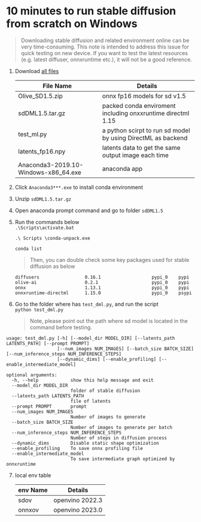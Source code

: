 # 10 minutes to run stable diffusion from scratch on Windows

> Downloading stable diffusion and related environment online can be very time-consuming. This note is intended to address this issue for quick testing on new device. If you want to test the latest resources (e.g. latest diffuser, onnxruntime etc.), it will not be a good reference.

1.	Download [all files](https://intel-my.sharepoint.com/:f:/r/personal/yaru_du_intel_com/Documents/Documents/report/2023Q2/AIGC-SD?csf=1&web=1&e=iWrkZS)

    | File Name    | Details | 
    |---------|-----|
    | Olive_SD1.5.zip   | onnx fp16 models for sd v1.5  | 
    | sdDML1.5.tar.gz     | packed conda enviroment including onxxruntime directml 1.15  | 
    | test_ml.py | a python scirpt to run sd model by using DirectML as backend  | 
    | latents_fp16.npy | latents data to get the same output image each time|
    | Anaconda3-2019.10-Windows-x86_64.exe | anaconda app  | 

2.	Click `Anaconda3***.exe` to install conda environment
3.	Unzip `sdDML1.5.tar.gz`
4.	Open anaconda prompt command and go to folder `sdDML1.5`
5.	Run the commands below  
    `.\Scripts\activate.bat`  <!-- activate the enviroment -->   

    `.\ Scripts \conda-unpack.exe` <!-- unpack the environment, only need to run at the very first time -->   
    >  

  	`conda list`  <!-- check the environment -->
    > Then, you can double check some key packages used for stable diffusion as below
    ```
    diffusers                 0.16.1                   pypi_0    pypi
    olive-ai                  0.2.1                    pypi_0    pypi
    onnx                      1.13.1                   pypi_0    pypi
    onnxruntime-directml      1.15.0                   pypi_0    psypi
    ```
    
6.	Go to the folder where has `test_dml.py`, and run the script  
`python test_dml.py`
    > Note, please point out the path where sd model is located in the command before testing.
```
usage: test_dml.py [-h] [--model_dir MODEL_DIR] [--latents_path LATENTS_PATH] [--prompt PROMPT]
                   [--num_images NUM_IMAGES] [--batch_size BATCH_SIZE] [--num_inference_steps NUM_INFERENCE_STEPS]
                   [--dynamic_dims] [--enable_profiling] [--enable_intermediate_model]

optional arguments:
  -h, --help            show this help message and exit
  --model_dir MODEL_DIR
                        folder of stable diffusion
  --latents_path LATENTS_PATH
                        file of latents
  --prompt PROMPT       prompt
  --num_images NUM_IMAGES
                        Number of images to generate
  --batch_size BATCH_SIZE
                        Number of images to generate per batch
  --num_inference_steps NUM_INFERENCE_STEPS
                        Number of steps in diffusion process
  --dynamic_dims        Disable static shape optimization
  --enable_profiling    To save onnx profiling file
  --enable_intermediate_model
                        To save intermediate graph optimized by onnxruntime
```

7. local env table

    | env Name    | Details | 
    |---------|-----|
    |sdov| openvino 2022.3|
    |onnxov|openvino 2023.0|




